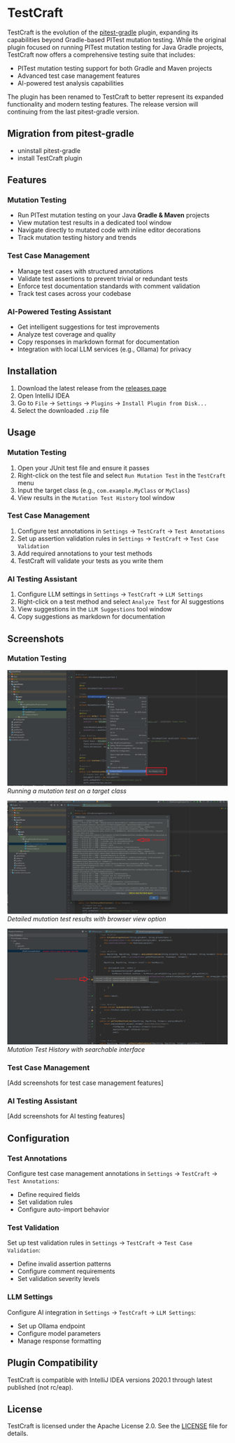 # TestCraft

<!-- Plugin description -->
TestCraft is the evolution of the [pitest-gradle](https://plugins.jetbrains.com/plugin/25546-pitest-gradle) plugin, expanding its capabilities beyond Gradle-based PITest mutation testing. While the original plugin focused on running PITest mutation testing for Java Gradle projects, TestCraft now offers a comprehensive testing suite that includes:

- PITest mutation testing support for both Gradle and Maven projects
- Advanced test case management features
- AI-powered test analysis capabilities

The plugin has been renamed to TestCraft to better represent its expanded functionality and modern testing features. The release version will continuing from the last pitest-gradle version.

<!-- Plugin description end -->

## Migration from pitest-gradle

- uninstall pitest-gradle
- install TestCraft plugin

## Features

### Mutation Testing
- Run PITest mutation testing on your Java **Gradle & Maven** projects
- View mutation test results in a dedicated tool window
- Navigate directly to mutated code with inline editor decorations
- Track mutation testing history and trends

### Test Case Management
- Manage test cases with structured annotations
- Validate test assertions to prevent trivial or redundant tests
- Enforce test documentation standards with comment validation
- Track test cases across your codebase

### AI-Powered Testing Assistant
- Get intelligent suggestions for test improvements
- Analyze test coverage and quality
- Copy responses in markdown format for documentation
- Integration with local LLM services (e.g., Ollama) for privacy

## Installation

1. Download the latest release from the [releases page]()
2. Open IntelliJ IDEA
3. Go to `File` -> `Settings` -> `Plugins` -> `Install Plugin from Disk...`
4. Select the downloaded `.zip` file

## Usage

### Mutation Testing
1. Open your JUnit test file and ensure it passes
2. Right-click on the test file and select `Run Mutation Test` in the `TestCraft` menu
3. Input the target class (e.g., `com.example.MyClass` or `MyClass`)
4. View results in the `Mutation Test History` tool window

### Test Case Management
1. Configure test annotations in `Settings` -> `TestCraft` -> `Test Annotations`
2. Set up assertion validation rules in `Settings` -> `TestCraft` -> `Test Case Validation`
3. Add required annotations to your test methods
4. TestCraft will validate your tests as you write them

### AI Testing Assistant
1. Configure LLM settings in `Settings` -> `TestCraft` -> `LLM Settings`
2. Right-click on a test method and select `Analyze Test` for AI suggestions
3. View suggestions in the `LLM Suggestions` tool window
4. Copy suggestions as markdown for documentation

## Screenshots

### Mutation Testing
![run mutation test](./screenshots/1.png)
*Running a mutation test on a target class*

![mutation results](./screenshots/4.png)
*Detailed mutation test results with browser view option*

![mutation history](./screenshots/5.png)
*Mutation Test History with searchable interface*

### Test Case Management
[Add screenshots for test case management features]

### AI Testing Assistant
[Add screenshots for AI testing features]

## Configuration

### Test Annotations
Configure test case management annotations in `Settings` -> `TestCraft` -> `Test Annotations`:
- Define required fields
- Set validation rules
- Configure auto-import behavior

### Test Validation
Set up test validation rules in `Settings` -> `TestCraft` -> `Test Case Validation`:
- Define invalid assertion patterns
- Configure comment requirements
- Set validation severity levels

### LLM Settings
Configure AI integration in `Settings` -> `TestCraft` -> `LLM Settings`:
- Set up Ollama endpoint
- Configure model parameters
- Manage response formatting


## Plugin Compatibility

TestCraft is compatible with IntelliJ IDEA versions 2020.1 through latest published (not rc/eap). 

## License

TestCraft is licensed under the Apache License 2.0. See the [LICENSE](LICENSE) file for details.